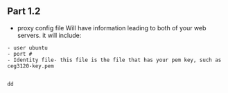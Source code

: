 

## Part 1.2

- proxy config file
 Will have information leading to both of your web servers.
 it will include:
 ```- hostname
 - user ubuntu
 - port #
 - Identity file- this file is the file that has your pem key, such as ceg3120-key.pem 
 
 
 dd
 


